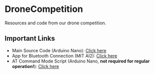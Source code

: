# DroneCompetition
Resources and code from our drone competition.


## Important Links
 - Main Source Code (Arduino Nano): [Click here](https://github.com/JavaJokers/DroneCompetition/blob/main/BluetoothStuff/BluetoothStuff.ino)
 - App for Bluetooth Connection (MIT AI2): [Click here](https://github.com/JavaJokers/DroneCompetition/blob/main/LedControlWithBluetooth.aia?raw=true)
 - AT Command Mode Script (Arduino Nano, **not required for regular operation!**): [Click here](https://github.com/JavaJokers/DroneCompetition/blob/main/ATcommand/ATcommand.ino)
